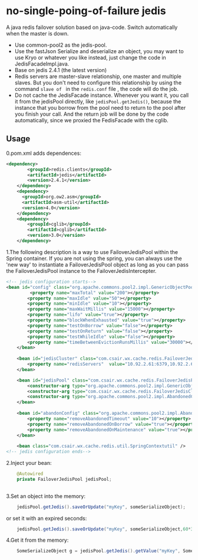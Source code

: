 no-single-poing-of-failure jedis
=========

A java redis failover solution based on java-code. Switch automatically when the master is down.
* Use common-pool2 as the jedis-pool.
* Use the fastJson  Serialize and deserialize an object, you may want to use Kryo or whatever you like instead, just change the code in JedisFacadeImpl.java.
* Base on jedis 2.4.1 (the latest version)
* Redis servers are master-slave relationship, one master and multiple slaves. But you don't need to configure this relationship by using the command ```slave of ``` in the ```redis.conf``` file , the code will do the job.
* Do not cache the JedisFacade instance. Whenever you want it, you call it from the jedisPool directly, like ```jedisPool.getJedis()```, because the instance that you borrow from the pool need to return to the pool after you finish your call. And the return job will be done by the code automatically, since we proxied the FedisFacade with the cglib.

Usage
----
0.pom.xml adds dependences:
```xml
<dependency>  
        <groupId>redis.clients</groupId>  
        <artifactId>jedis</artifactId>  
        <version>2.4.1</version>  
    </dependency>  
    <dependency>  
      <groupId>org.ow2.asm</groupId>  
      <artifactId>asm-util</artifactId>  
      <version>4.0</version>  
    </dependency>  
    <dependency>  
        <groupId>cglib</groupId>  
        <artifactId>cglib</artifactId>  
        <version>3.0</version>  
    </dependency>  
```

1.The following description is a way to use FailoverJedisPool within the Spring container. If you are not using the spring, you can always use the 'new way' to instantiate a FailoverJedisPool object as long as you can pass the FailoverJedisPool instance to the FailoverJedisIntercepter.

```xml
<!-- jedis configuration starts-->
<bean id="config" class="org.apache.commons.pool2.impl.GenericObjectPoolConfig">
         <property name="maxTotal" value="200"></property>  
        <property name="maxIdle" value="50"></property> 
        <property name="minIdle" value="10"></property> 
        <property name="maxWaitMillis" value="15000"></property>  
        <property name="lifo" value="true"></property>
        <property name="blockWhenExhausted" value="true"></property>
        <property name="testOnBorrow" value="false"></property>
        <property name="testOnReturn" value="false"></property>
        <property name="testWhileIdle" value="false"></property>
        <property name="timeBetweenEvictionRunsMillis" value="30000"></property>
 	</bean>
 	
    <bean id="jedisCluster" class="com.csair.wx.cache.redis.FailoverJedisCluster" init-method="init">
    	<property name="redisServers"  value="10.92.2.61:6379,10.92.2.60:6379" />
    </bean>

    <bean id="jedisPool" class="com.csair.wx.cache.redis.FailoverJedisPool">
    	<constructor-arg type="org.apache.commons.pool2.impl.GenericObjectPoolConfig" ref="config" />
    	<constructor-arg type="com.csair.wx.cache.redis.FailoverJedisCluster" ref="jedisCluster" />
    	<constructor-arg type="org.apache.commons.pool2.impl.AbandonedConfig" ref="abandonConfig" />
    </bean>
    
    <bean id="abandonConfig" class="org.apache.commons.pool2.impl.AbandonedConfig">
		<property name="removeAbandonedTimeout" value="10"></property>
		<property name="removeAbandonedOnBorrow" value="true"></property>
		<property name="removeAbandonedOnMaintenance" value="true"></property>
	</bean>
	
    <bean class="com.csair.wx.cache.redis.util.SpringContextutil" />
<!-- jedis configuration ends-->
```

2.Inject your bean:
```java
    @Autowired
	private FailoverJedisPool jedisPool;
    
```

3.Set an object into the memory:
```java
    jedisPool.getJedis().saveOrUpdate("myKey", someSerializeObject);
```
or set it with an expired seconds:
```java
    jedisPool.getJedis().saveOrUpdate("myKey", someSerializeObject,60*30);
```

4.Get it from the memory:
```java
    SomeSerializeObject g = jedisPool.getJedis().getValue("myKey", SomeSerializeObject.class);
```
